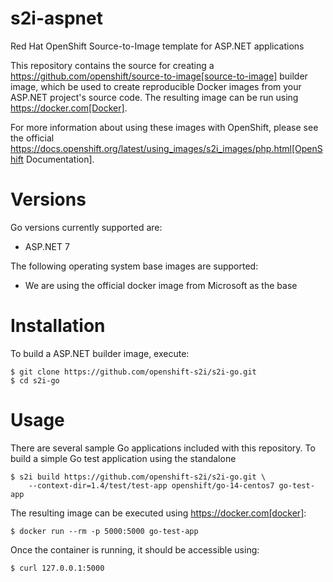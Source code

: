 # s2i-aspnet
 Red Hat OpenShift Source-to-Image template for ASP.NET applications

This repository contains the source for creating a
https://github.com/openshift/source-to-image[source-to-image] builder image,
which be used to create reproducible Docker images from your ASP.NET project's
source code.  The resulting image can be run using https://docker.com[Docker].

For more information about using these images with OpenShift, please see
the official
https://docs.openshift.org/latest/using_images/s2i_images/php.html[OpenShift
Documentation].

# Versions

Go versions currently supported are:

* ASP.NET 7

The following operating system base images are supported:

* We are using the official docker image from Microsoft as the base

# Installation

To build a ASP.NET builder image, execute:

```
$ git clone https://github.com/openshift-s2i/s2i-go.git
$ cd s2i-go
```

# Usage

There are several sample Go applications included with this repository.  To
build a simple Go test application using the standalone

```
$ s2i build https://github.com/openshift-s2i/s2i-go.git \
    --context-dir=1.4/test/test-app openshift/go-14-centos7 go-test-app
```

The resulting image can be executed using https://docker.com[docker]:

```
$ docker run --rm -p 5000:5000 go-test-app
```

Once the container is running, it should be accessible using:

```
$ curl 127.0.0.1:5000
```
